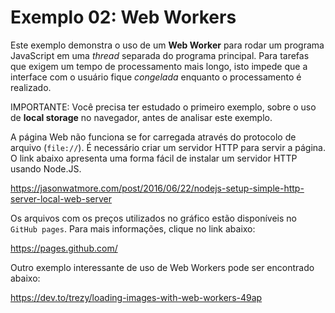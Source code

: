 # Exemplo 02: Web Workers

Este exemplo demonstra o uso de um **Web Worker** para rodar um programa JavaScript em uma *thread* separada do programa principal. Para tarefas que exigem um tempo de processamento mais longo, isto impede que a interface com o usuário fique *congelada* enquanto o processamento é realizado. 

IMPORTANTE: Você precisa ter estudado o primeiro exemplo, sobre o uso de **local storage** no navegador, antes de analisar este exemplo.

A página Web não funciona se for carregada através do protocolo de arquivo (```file://```). É necessário criar um servidor HTTP para servir a página. O link abaixo apresenta uma forma fácil de instalar um servidor HTTP usando Node.JS.

https://jasonwatmore.com/post/2016/06/22/nodejs-setup-simple-http-server-local-web-server

Os arquivos com os preços utilizados no gráfico estão disponíveis no ```GitHub pages```. Para mais informações, clique no link abaixo:

https://pages.github.com/


Outro exemplo interessante de uso de Web Workers pode ser encontrado abaixo:

https://dev.to/trezy/loading-images-with-web-workers-49ap
